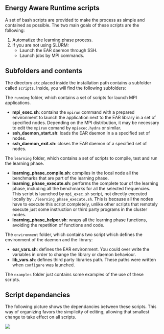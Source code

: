 Energy Aware Runtime scripts
----------------------------
A set of bash scripts are provided to make the process as simple and contained as possible. The two main goals of these scripts are the following:
1) Automatize the learning phase process.
2) If you are not using SLURM:
    * Launch the EAR daemon through SSH.
    * Launch jobs by MPI commands.

Subfolders and contents
-----------------------
The directory `etc` placed inside the installation path contains a subfolder called `scripts`. Inside, you will find the following subfolders:

The `running` folder, which contains a set of scripts for launch MPI applications.
- **mpi_exec.sh**: contains the `mpirun` command with a prepared environment to launch the application next to the EAR library in a set of specified nodes. Depending on the MPI distribution, it may be necessary to edit the `mpirun` comand by `mpiexec.hydra` or similar.
- **ssh_daemon_start.sh**: loads the EAR daemon in a a specified set of nodes.
- **ssh_daemon_exit.sh**: closes the EAR daemon of a specified set of nodes.

The `learning` folder, which contains a set of scripts to compile, test and run the learning phase.
- **learning_phase_compile.sh**: compiles in the local node all the benchmarks that are part of the learning phase.
- **learning_phase_execute.sh**: performs the complete tour of the learning phase, including all the benchmarks for all the selected frequencies. This script is launched by `mpi_exec.sh` script, not directly executed locally by `./learning_phase_execute.sh`. This is because all the nodes have to execute this script completely, unlike other scripts that  remotely execute just some instruction or third party programs in the cluster nodes.
- **learning_phase_helper.sh**: wraps all the learning phase functions, avoiding the repetition of functions and code.

The `environment` folder, which contains two script which defines the environment of the daemon and the library:
- **ear_vars.sh**: defines the EAR environment. You could over write the variables in order to change the library or daemon behaviour.
- **lib_vars.sh**: defines third party libraries path. These paths were written when `configure` was launched.

The `examples` folder just contains some examples of the use of these scripts.

Script dependancies
-------------------
The following picture shows the dependancies between these scripts. This way of organizing favors the simplicity of editing, allowing that smallest change to take effect on all scripts.

<img src="https://github.com/BarcelonaSupercomputingCenter/EAR/blob/new_kernel_params/etc/images/scripts.png" align="left">
